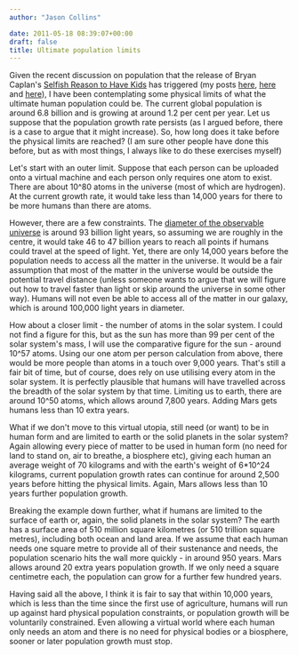 ```yaml
---
author: "Jason Collins"

date: 2011-05-18 08:39:07+00:00
draft: false
title: Ultimate population limits
---
```


Given the recent discussion on population that the release of Bryan Caplan's [Selfish Reason to Have Kids](http://havemorekidsbook.com/) has triggered (my posts [here](../2011/05/libertarians-and-fertility/), [here](../2011/05/caplans-selfish-reasons-to-have-more-kids/) and [here](../2011/05/population-and-the-tragedy-of-the-commons/)), I have been contemplating some physical limits of what the ultimate human population could be. The current global population is around 6.8 billion and is growing at around 1.2 per cent per year. Let us suppose that the population growth rate persists (as I argued before, there is a case to argue that it might increase). So, how long does it take before the physical limits are reached? (I am sure other people have done this before, but as with most things, I always like to do these exercises myself)

Let's start with an outer limit. Suppose that each person can be uploaded onto a virtual machine and each person only requires one atom to exist. There are about 10^80 atoms in the universe (most of which are hydrogen). At the current growth rate, it would take less than 14,000 years for there to be more humans than there are atoms.

However, there are a few constraints. The [diameter of the observable universe](http://en.wikipedia.org/wiki/Observable_universe) is around 93 billion light years, so assuming we are roughly in the centre, it would take 46 to 47 billion years to reach all points if humans could travel at the speed of light. Yet, there are only 14,000 years before the population needs to access all the matter in the universe. It would be a fair assumption that most of the matter in the universe would be outside the potential travel distance (unless someone wants to argue that we will figure out how to travel faster than light or skip around the universe in some other way). Humans will not even be able to access all of the matter in our galaxy, which is around 100,000 light years in diameter.

How about a closer limit - the number of atoms in the solar system. I could not find a figure for this, but as the sun has more than 99 per cent of the solar system's mass, I will use the comparative figure for the sun - around 10^57 atoms. Using our one atom per person calculation from above, there would be more people than atoms in a touch over 9,000 years. That's still a fair bit of time, but of course, does rely on use utilising every atom in the solar system. It is perfectly plausible that humans will have travelled across the breadth of the solar system by that time. Limiting us to earth, there are around 10^50 atoms, which allows around 7,800 years. Adding Mars gets humans less than 10 extra years.

What if we don't move to this virtual utopia, still need (or want) to be in human form and are limited to earth or the solid planets in the solar system? Again allowing every piece of matter to be used in human form (no need for land to stand on, air to breathe, a biosphere etc), giving each human an average weight of 70 kilograms and with the earth's weight of 6*10^24 kilograms, current population growth rates can continue for around 2,500 years before hitting the physical limits. Again, Mars allows less than 10 years further population growth.

Breaking the example down further, what if humans are limited to the surface of earth or, again, the solid planets in the solar system? The earth has a surface area of 510 million square kilometres (or 510 trillion square metres), including both ocean and land area. If we assume that each human needs one square metre to provide all of their sustenance and needs, the population scenario hits the wall more quickly - in around 950 years. Mars allows around 20 extra years population growth. If we only need a square centimetre each, the population can grow for a further few hundred years.

Having said all the above, I think it is fair to say that within 10,000 years, which is less than the time since the first use of agriculture, humans will run up against hard physical population constraints, or population growth will be voluntarily constrained. Even allowing a virtual world where each human only needs an atom and there is no need for physical bodies or a biosphere, sooner or later population growth must stop.
